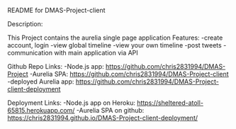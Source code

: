 README for DMAS-Project-client

Description:

This Project contains the aurelia single page application
Features:
-create account, login
-view global timeline
-view your own timeline
-post tweets
-communication with main application via API

Github Repo Links:
-Node.js app:
https://github.com/chris2831994/DMAS-Project
-Aurelia SPA:
https://github.com/chris2831994/DMAS-Project-client
-deployed Aurelia app:
https://github.com/chris2831994/DMAS-Project-client-deployment

Deployment Links:
-Node.js app on Heroku:
https://sheltered-atoll-65815.herokuapp.com/
-Aurelia SPA on github:
https://chris2831994.github.io/DMAS-Project-client-deployment/